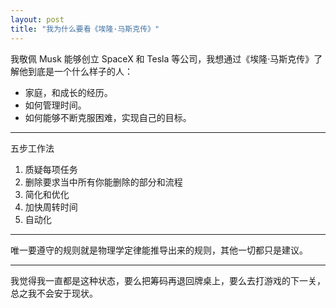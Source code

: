 ```yaml
---
layout: post
title: "我为什么要看《埃隆·马斯克传》"
---
```


我敬佩 Musk 能够创立 SpaceX 和 Tesla 等公司，我想通过《埃隆·马斯克传》了解他到底是一个什么样子的人：

* 家庭，和成长的经历。
* 如何管理时间。
* 如何能够不断克服困难，实现自己的目标。

---
五步工作法

1. 质疑每项任务
2. 删除要求当中所有你能删除的部分和流程
3. 简化和优化
4. 加快周转时间
5. 自动化

---
唯一要遵守的规则就是物理学定律能推导出来的规则，其他一切都只是建议。

---
我觉得我一直都是这种状态，要么把筹码再退回牌桌上，要么去打游戏的下一关，总之我不会安于现状。
